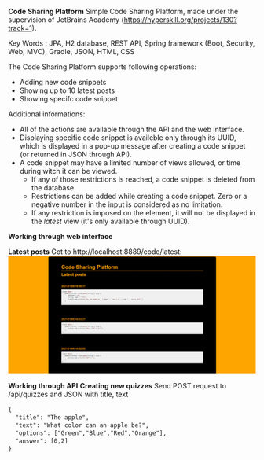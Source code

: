 **Code Sharing Platform**
Simple Code Sharing Platform, made under the supervision of JetBrains Academy (https://hyperskill.org/projects/130?track=1).

Key Words : JPA, H2 database, REST API, Spring framework (Boot, Security, Web, MVC), Gradle, JSON, HTML, CSS


The Code Sharing Platform supports following operations:
* Adding new code snippets
* Showing up to 10 latest posts
* Showing specifc code snippet

Additional informations:
* All of the actions are available through the API and the web interface.
* Displaying specific code snippet is availeble only through its UUID, which is displayed in a pop-up message after creating a code snippet (or returned in JSON through API).
* A code snippet may have a limited number of views allowed, or time during witch it can be viewed. 
  * If any of those restrictions is reached, a code snippet is deleted from the database.
  * Restrictions can be added while creating a code snippet. Zero or a negative number in the input is considered as no limitation.
  * If any restriction is imposed on the element, it will not be displayed in the *latest* view (it's only available through UUID).

**Working through web interface**


**Latest posts**
Got to http://localhost:8889/code/latest:
![alt text](https://github.com/AlicjaZab/CodeSharingPlatform/blob/main/images/latest.PNG?raw=true)



**Working through API**
**Creating new quizzes**
Send POST request to /api/quizzes and JSON with title, text
```
{
  "title": "The apple",
  "text": "What color can an apple be?",
  "options": ["Green","Blue","Red","Orange"],
  "answer": [0,2]
}
```
